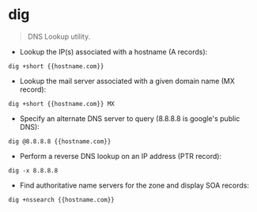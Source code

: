 # dig

> DNS Lookup utility.

- Lookup the IP(s) associated with a hostname (A records):

`dig +short {{hostname.com}}`

- Lookup the mail server associated with a given domain name (MX record):

`dig +short {{hostname.com}} MX`

- Specify an alternate DNS server to query (8.8.8.8 is google's public DNS):

`dig @8.8.8.8 {{hostname.com}}`

- Perform a reverse DNS lookup on an IP address (PTR record):

`dig -x 8.8.8.8`

- Find authoritative name servers for the zone and display SOA records:

`dig +nssearch {{hostname.com}}`
